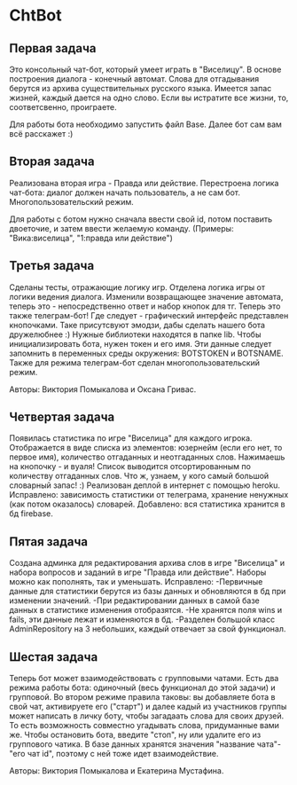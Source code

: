 # ChtBot

Первая задача
-----
Это консольный чат-бот, который умеет играть в "Виселицу". В основе построения диалога - конечный автомат. Слова для отгадывания
берутся из архива существительных русского языка. Имеется запас жизней, каждый дается на одно слово. Если вы истратите все жизни, то, соответсвенно, проиграете.

Для работы бота необходимо запустить файл Base. Далее бот сам вам всё расскажет :)

Вторая задача
-----
Реализована вторая игра - Правда или действие. Перестроена логика чат-бота: 
диалог должен начать пользователь, а не сам бот. Многопользовательский режим.

Для работы с ботом нужно сначала ввести свой id, потом поставить двоеточие, и затем ввести желаемую команду.
(Примеры: "Вика:виселица", "1:правда или действие")

Третья задача
-----
Сделаны тесты, отражающие логику игр. 
Отделена логика игры от логики ведения диалога.
Изменили возвращающее значение автомата, теперь это - непосредственно ответ и набор кнопок для тг.
Теперь это также телеграм-бот! Где следует - графический интерфейс представлен кнопочками. Таке присутсвуют эмодзи,
дабы сделать нашего бота дружелюбнее :) Нужные библиотеки находятся в папке lib. Чтобы инициализировать бота, 
нужен токен и его имя. Эти данные следует запомнить в переменных среды окружения: BOTSTOKEN и BOTSNAME. Также 
для режима телеграм-бот сделан многопользовательский режим.

Авторы: Виктория Помыкалова и Оксана Гривас.

Четвертая задача 
-----
Появилась статистика по игре "Виселица" для каждого игрока. Отображается в виде списка из элементов: юзернейм (если его нет, то первое имя), количество отгаданных и неотгаданных слов. Нажимаешь на кнопочку - и вуаля! Список выводится отсортированным по количеству отгаданных слов. 
Что ж, узнаем, у кого самый большой словарный запас! :) 
Реализован деплой в интернет с помощью heroku.
Исправлено: зависимость статистики от телеграма, хранение ненужных (как потом оказалось) словарей.
Добавлено: вся статистика хранится в бд firebase. 

Пятая задача 
-----
Создана админка для редактирования архива слов в игре "Виселица" и набора вопросов и заданий в игре "Правда или действие". 
Наборы можно как пополнять, так и уменьшать. 
Исправлено: 
-Первичные данные для статистики берутся из базы данных и обновляются в бд при изменении значений. 
-При редактировании данных в самой базе данных в статистике изменения отобразятся. 
-Не хранятся поля wins и fails, эти данные лежат и изменяются в бд.
-Разделен большой класс AdminRepository на 3 небольших, каждый отвечает за свой функционал.

Шестая задача
-----
Теперь бот может взаимодействовать с групповыми чатами. Есть два режима работы бота:
одиночный (весь функционал до этой задачи) и групповой. Во втором режиме 
правила таковы: вы добавляете бота в свой чат, активируете его ("старт") и далее
кадый из участников группы может написать в личку боту, чтобы загадаать слова для своих 
друзей. То есть возможность совместно угадывать слова, придуманные вами же. Чтобы остановить 
бота, введите "стоп", ну или удалите его из группового чатика. В базе данных 
хранятся значения "название чата"-"его чат id", поэтому с ней тоже идет взаимодействие.


Авторы: Виктория Помыкалова и Екатерина Мустафина.

